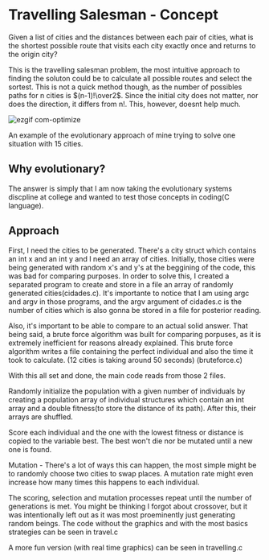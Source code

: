# Travelling Salesman - Concept

Given a list of cities and the distances between each pair of cities, what is the shortest possible route that visits each city exactly once and returns to the origin city? 

This is the travelling salesman problem, the most intuitive approach to finding the soluton could be to calculate all possible routes and select the sortest. This is not a quick method though, as the number of possibles paths for n cities is $(n-1)!\over2$. Since the initial city does not matter, nor does the direction, it differs from n!. This, however, doesnt help much.

![ezgif com-optimize](https://github.com/LVinaud/TravellingSalesman-/assets/128495824/002f5615-1540-4816-ac5e-3a7b13f34102)

An example of the evolutionary approach of mine trying to solve one situation with 15 cities.

## Why evolutionary?

The answer is simply that I am now taking the evolutionary systems discpline at college and wanted to test those concepts in coding(C language). 

## Approach

First, I need the cities to be generated. There's a city struct which contains an int x and an int y and I need an array of cities. Initially, those cities were being generated with random x's and y's at the beggining of the code, this was bad for comparing purposes. In order to solve this, I created a separated program to create and store in a file an array of randomly generated cities(cidades.c). It's importante to notice that I am using argc and argv in those programs, and the argv argument of cidades.c is the number of cities which is also gonna be stored in a file for posterior reading.

Also, it's important to be able to compare to an actual solid answer. That being said, a brute force algorithm was built for comparing porpuses, as it is extremely inefficient for reasons already explained. This brute force algorithm writes a file containing the perfect individual and also the time it took to calculate. (12 cities is taking around 50 seconds) (bruteforce.c)

With this all set and done, the main code reads from those 2 files.

Randomly initialize the population with a given number of individuals by creating a population array of individual structures which contain an int array and a double fitness(to store the distance of its path). After this, their arrays are shuffled.

Score each individual and the one with the lowest fitness or distance is copied to the variable best.
The best won't die nor be mutated until a new one is found.

Mutation - There's a lot of ways this can happen, the most simple might be to randomly choose two cities to swap places. A mutation rate might even increase how many times this happens to each individual.

The scoring, selection and mutation processes repeat until the number of generations is met.
You might be thinking I forgot about crossover, but it was intentionally left out as it was most proeminently just generating random beings. The code without the graphics and with the most basics strategies can be seen in travel.c

A more fun version (with real time graphics) can be seen in travelling.c 
